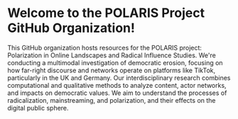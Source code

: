 # Welcome to the POLARIS Project GitHub Organization!

This GitHub organization hosts resources for the POLARIS project: Polarization in Online Landscapes and Radical Influence Studies. We're conducting a multimodal investigation of democratic erosion, focusing on how far-right discourse and networks operate on platforms like TikTok, particularly in the UK and Germany. Our interdisciplinary research combines computational and qualitative methods to analyze content, actor networks, and impacts on democratic values. We aim to understand the processes of radicalization, mainstreaming, and polarization, and their effects on the digital public sphere.
